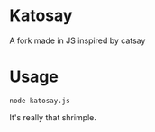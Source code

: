 # Katosay

A fork made in JS inspired by catsay

# Usage

```
node katosay.js
``` 
It's really that shrimple.
